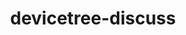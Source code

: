 ---
permalink: /engineering/projects/devicetree-discuss/
project_link_name: devicetree-discuss
project_url: n/a
statsAvailable: 'false'
title: devicetree-discuss
---
